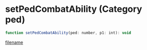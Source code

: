 # setPedCombatAbility (Category ped)

```js
function setPedCombatAbility(ped: number, p1: int): void
```

[filename](setPedCombatAbility_m.md ':include')